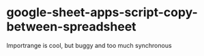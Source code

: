 # google-sheet-apps-script-copy-between-spreadsheet
Importrange is cool, but buggy and too much synchronous
